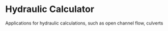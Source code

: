 # Hydraulic Calculator
Applications for hydraulic calculations, such as open channel flow, culverts

